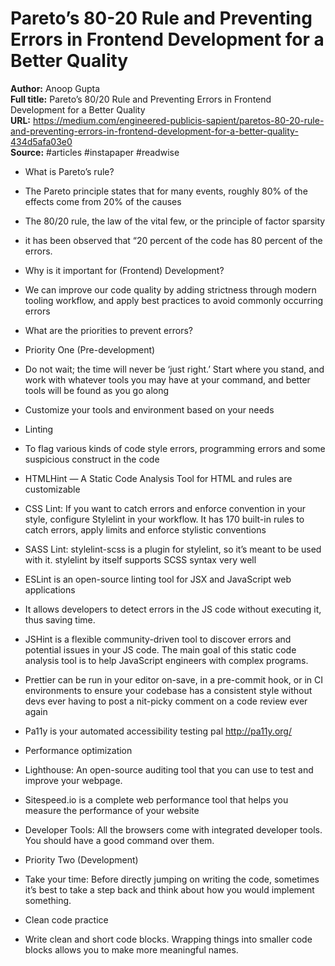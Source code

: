 # Pareto’s 80-20 Rule and Preventing Errors in Frontend Development for a Better Quality

**Author:** Anoop Gupta  
**Full title:** Pareto’s 80/20 Rule and Preventing Errors in Frontend Development for a Better Quality  
**URL:** https://medium.com/engineered-publicis-sapient/paretos-80-20-rule-and-preventing-errors-in-frontend-development-for-a-better-quality-434d5afa03e0  
**Source:** #articles #instapaper #readwise

- What is Pareto’s rule? 
   
- The Pareto principle states that for many events, roughly 80% of the effects come from 20% of the causes 
   
- The 80/20 rule, the law of the vital few, or the principle of factor sparsity 
   
- it has been observed that “20 percent of the code has 80 percent of the errors. 
   
- Why is it important for (Frontend) Development? 
   
- We can improve our code quality by adding strictness through modern tooling workflow, and apply best practices to avoid commonly occurring errors 
   
- What are the priorities to prevent errors? 
   
- Priority One (Pre-development) 
   
- Do not wait; the time will never be ‘just right.’ Start where you stand, and work with whatever tools you may have at your command, and better tools will be found as you go along 
   
- Customize your tools and environment based on your needs 
   
- Linting 
   
- To flag various kinds of code style errors, programming errors and some suspicious construct in the code 
   
- HTMLHint — A Static Code Analysis Tool for HTML and rules are customizable 
   
- CSS Lint: If you want to catch errors and enforce convention in your style, configure Stylelint in your workflow. It has 170 built-in rules to catch errors, apply limits and enforce stylistic conventions 
   
- SASS Lint: stylelint-scss is a plugin for stylelint, so it’s meant to be used with it. stylelint by itself supports SCSS syntax very well 
   
- ESLint is an open-source linting tool for JSX and JavaScript web applications 
   
- It allows developers to detect errors in the JS code without executing it, thus saving time. 
   
- JSHint is a flexible community-driven tool to discover errors and potential issues in your JS code. The main goal of this static code analysis tool is to help JavaScript engineers with complex programs. 
   
- Prettier can be run in your editor on-save, in a pre-commit hook, or in CI environments to ensure your codebase has a consistent style without devs ever having to post a nit-picky comment on a code review ever again 
   
- Pa11y is your automated accessibility testing pal http://pa11y.org/ 
   
- Performance optimization 
   
- Lighthouse: An open-source auditing tool that you can use to test and improve your webpage. 
   
- Sitespeed.io is a complete web performance tool that helps you measure the performance of your website 
   
- Developer Tools: All the browsers come with integrated developer tools. You should have a good command over them. 
   
- Priority Two (Development) 
   
- Take your time: Before directly jumping on writing the code, sometimes it’s best to take a step back and think about how you would implement something. 
   
- Clean code practice 
   
- Write clean and short code blocks. Wrapping things into smaller code blocks allows you to make more meaningful names. 
   
